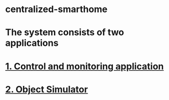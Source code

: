 # centralized-smarthome
# The system consists of two applications
# [1. Control and monitoring application](https://github.com/komblog/centralized-smarthome/tree/control-and-monitoring-v5)
# [2. Object Simulator](https://github.com/komblog/centralized-smarthome/tree/object-simulator-v5)
